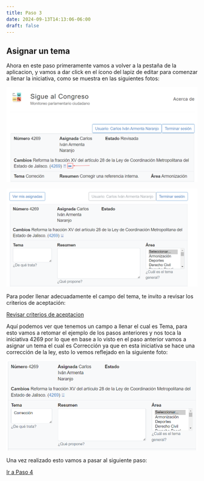 ```yaml
---
title: Paso 3
date: 2024-09-13T14:13:06-06:00
draft: false
---
```

## Asignar un tema
<!--more-->
Ahora en este paso primeramente vamos a volver a la pestaña de la aplicacion, y vamos a dar click en el ícono del lapiz de editar para comenzar a llenar la iniciativa, como se muestra en las siguientes fotos:

![Texto alternativo](form.png)

![Texto alternativo](form_abierto.png)

Para poder llenar adecuadamente el campo del tema, te invito a revisar los criterios de aceptación:

[Revisar criterios de aceptacion](https://siguealcongreso.org/resumenes/criterios-para-clasificar/)

Aquí podemos ver que tenemos un campo a llenar el cual es Tema, para esto vamos a retomar el ejemplo de los pasos anteriores y nos toca la iniciativa 4269 por lo que en base a lo visto en el paso anterior vamos a asignar un tema el cual es Corrección ya que en esta iniciativa se hace una corrección de la ley, esto lo vemos reflejado en la siguiente foto:

![Texto alternativo](form_llenado.png)

Una vez realizado esto vamos a pasar al siguiente paso:

[Ir a Paso 4](../paso-4/)

